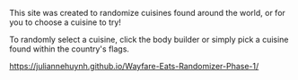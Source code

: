 This site was created to randomize cuisines found around the world, or for you to choose a cuisine to try!

To randomly select a cuisine, click the body builder or simply pick a cuisine found within the country's flags.

https://juliannehuynh.github.io/Wayfare-Eats-Randomizer-Phase-1/
